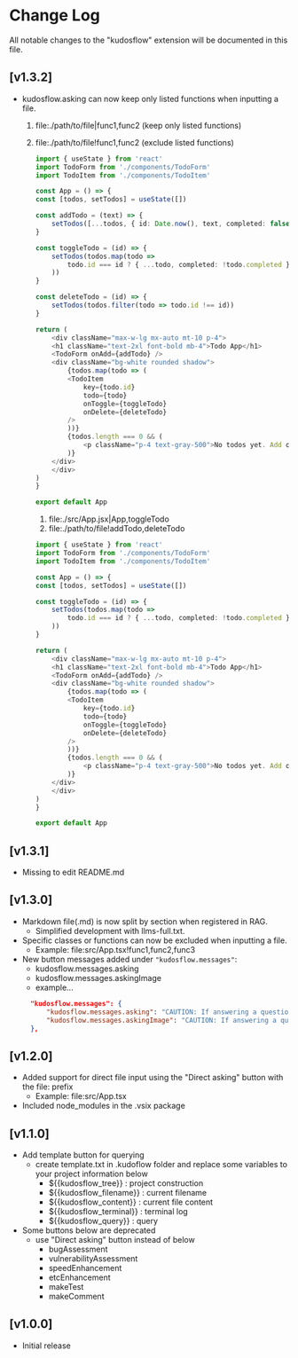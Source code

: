 # Change Log

All notable changes to the "kudosflow" extension will be documented in this file.

## [v1.3.2]

- kudosflow.asking can now keep only listed functions when inputting a file.
    1. file:./path/to/file|func1,func2 (keep only listed functions)
    2. file:./path/to/file!func1,func2 (exclude listed functions)

        ```typescript
        import { useState } from 'react'
        import TodoForm from './components/TodoForm'
        import TodoItem from './components/TodoItem'

        const App = () => {
        const [todos, setTodos] = useState([])

        const addTodo = (text) => {
            setTodos([...todos, { id: Date.now(), text, completed: false }])
        }

        const toggleTodo = (id) => {
            setTodos(todos.map(todo =>
                todo.id === id ? { ...todo, completed: !todo.completed } : todo
            ))
        }

        const deleteTodo = (id) => {
            setTodos(todos.filter(todo => todo.id !== id))
        }

        return (
            <div className="max-w-lg mx-auto mt-10 p-4">
            <h1 className="text-2xl font-bold mb-4">Todo App</h1>
            <TodoForm onAdd={addTodo} />
            <div className="bg-white rounded shadow">
                {todos.map(todo => (
                <TodoItem
                    key={todo.id}
                    todo={todo}
                    onToggle={toggleTodo}
                    onDelete={deleteTodo}
                />
                ))}
                {todos.length === 0 && (
                    <p className="p-4 text-gray-500">No todos yet. Add one above!</p>
                )}
            </div>
            </div>
        )
        }

        export default App

        ```

        1. file:./src/App.jsx|App,toggleTodo
        2. file:./path/to/file!addTodo,deleteTodo

        ```typescript
        import { useState } from 'react'
        import TodoForm from './components/TodoForm'
        import TodoItem from './components/TodoItem'

        const App = () => {
        const [todos, setTodos] = useState([])

        const toggleTodo = (id) => {
            setTodos(todos.map(todo =>
                todo.id === id ? { ...todo, completed: !todo.completed } : todo
            ))
        }

        return (
            <div className="max-w-lg mx-auto mt-10 p-4">
            <h1 className="text-2xl font-bold mb-4">Todo App</h1>
            <TodoForm onAdd={addTodo} />
            <div className="bg-white rounded shadow">
                {todos.map(todo => (
                <TodoItem
                    key={todo.id}
                    todo={todo}
                    onToggle={toggleTodo}
                    onDelete={deleteTodo}
                />
                ))}
                {todos.length === 0 && (
                    <p className="p-4 text-gray-500">No todos yet. Add one above!</p>
                )}
            </div>
            </div>
        )
        }

        export default App

        ```

## [v1.3.1]
- Missing to edit README.md

## [v1.3.0]
- Markdown file(.md) is now split by section when registered in RAG.
    - Simplified development with llms-full.txt.
- Specific classes or functions can now be excluded when inputting a file.
    - Example: file:src/App.tsx!func1,func2,func3
- New button messages added under `"kudosflow.messages"`:
    - kudosflow.messages.asking
    - kudosflow.messages.askingImage
    - example...
  ```json
    "kudosflow.messages": {    
        "kudosflow.messages.asking": "CAUTION: If answering a question requires checking specific files in the project, do not provide an answer immediately. Instead, prompt the user with the following message: \"Please provide the actual filename including its full path.\" When the user’s request involves adding or modifying multiple files, follow these steps: 1. First, list all relevant filenames with their full paths. 2. Wait for the user to confirm or specify which file to proceed with. 3. Then, show only the additions or modifications for the selected file. 4. Repeat this process for each file individually.",
        "kudosflow.messages.askingImage": "CAUTION: If answering a question requires checking specific files in the project, do not provide an answer immediately. Instead, prompt the user with the following message: \"Please provide the actual filename including its full path.\" When the user’s request involves adding or modifying multiple files, follow these steps: 1. First, list all relevant filenames with their full paths. 2. Wait for the user to confirm or specify which file to proceed with. 3. Then, show only the additions or modifications for the selected file. 4. Repeat this process for each file individually.",   
    },

## [v1.2.0]

- Added support for direct file input using the "Direct asking" button with the file: prefix
    - Example: file:src/App.tsx
- Included node_modules in the .vsix package

## [v1.1.0]

- Add template button for querying
    -  create template.txt in .kudoflow folder and replace some variables to your project information below
        - ${{kudosflow_tree}} : project construction
        - ${{kudosflow_filename}} : current filename
        - ${{kudosflow_content}} : current file content
        - ${{kudosflow_terminal}} : terminal log
        - ${{kudosflow_query}} : query
- Some buttons below are deprecated
    - use "Direct asking" button instead of below
        - bugAssessment
        - vulnerabilityAssessment
        - speedEnhancement
        - etcEnhancement
        - makeTest
        - makeComment

## [v1.0.0]

- Initial release
